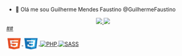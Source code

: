 - 👋 Olá me sou Guilherme Mendes Faustino @GuilhermeFaustino

<div align="center">
  <a href="https://github.com/GuilhermeFaustino">
  <img height="150em" src="https://github-readme-stats.vercel.app/api?username=GuilhermeFaustino&show_icons=true&theme=dracula&include_all_commits=true&count_private=true"/>
  <img height="150em" src="https://github-readme-stats.vercel.app/api/top-langs/?username=GuilhermeFaustino&layout=compact&langs_count=7&theme=dracula"/>
</div>
##
<div style="display: inline_block"><br>
  <img align="center" alt="HTML5" height="30" width="40" src="https://raw.githubusercontent.com/devicons/devicon/master/icons/html5/html5-original.svg">
  <img align="center" alt="CSS" height="30" width="40" src="https://raw.githubusercontent.com/devicons/devicon/master/icons/css3/css3-original.svg">  
  <img align="center" alt="PHP" height="80" width="60" src="https://cdn.jsdelivr.net/gh/devicons/devicon/icons/php/php-plain.svg" />
  <img align="center" alt="SASS" height="30" src="https://cdn.jsdelivr.net/gh/devicons/devicon/icons/sass/sass-original.svg" />
</div>
